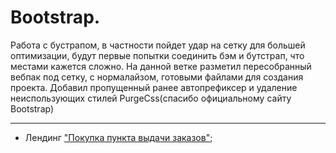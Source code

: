 # Bootstrap. <a name="bootstrap"></a>
Работа с бустрапом, в частности пойдет удар на сетку для большей оптимизации, будут первые попытки соединить бэм и бутстрап, что местами кажется сложно.
На данной ветке разметил пересобранный вебпак под сетку, с нормалайзом, готовыми файлами для создания проекта. Добавил пропущенный ранее автопрефиксер и удаление неиспользующих стилей PurgeCss(спасибо официальному сайту Bootstrap)
____


- Лендинг ["Покупка пункта выдачи заказов"](https://github.com/Hiagar11/Bootstrap/tree/First_project#title);
